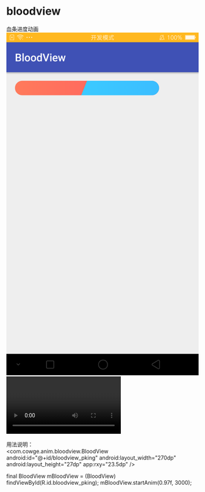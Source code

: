 # bloodview
血条进度动画
![](https://github.com/cowge/bloodview/blob/master/bloodview.png)<br/>
![](https://github.com/cowge/bloodview/blob/master/bloodview.mp4)<br/>

用法说明：<br/>
<com.cowge.anim.bloodview.BloodView
        android:id="@+id/bloodview_pking"
        android:layout_width="270dp"
        android:layout_height="27dp"
        app:rxy="23.5dp" />

 final BloodView mBloodView = (BloodView) findViewById(R.id.bloodview_pking);
 mBloodView.startAnim(0.97f, 3000);